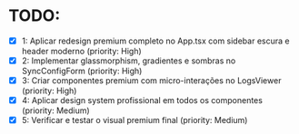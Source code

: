 # TODO:

- [x] 1: Aplicar redesign premium completo no App.tsx com sidebar escura e header moderno (priority: High)
- [x] 2: Implementar glassmorphism, gradientes e sombras no SyncConfigForm (priority: High)
- [x] 3: Criar componentes premium com micro-interações no LogsViewer (priority: High)
- [x] 4: Aplicar design system profissional em todos os componentes (priority: Medium)
- [x] 5: Verificar e testar o visual premium final (priority: Medium)
